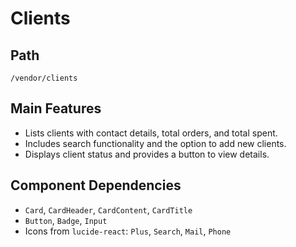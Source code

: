 # Clients

## Path
`/vendor/clients`

## Main Features
- Lists clients with contact details, total orders, and total spent.
- Includes search functionality and the option to add new clients.
- Displays client status and provides a button to view details.

## Component Dependencies
- `Card`, `CardHeader`, `CardContent`, `CardTitle`
- `Button`, `Badge`, `Input`
- Icons from `lucide-react`: `Plus`, `Search`, `Mail`, `Phone`